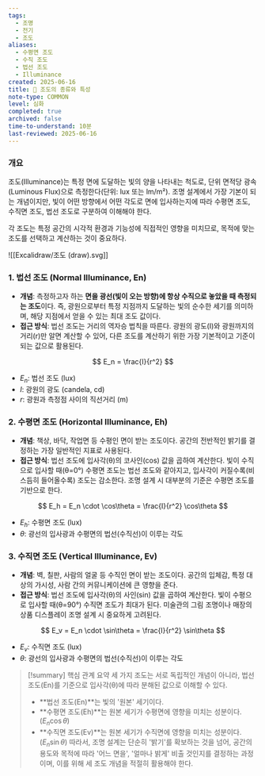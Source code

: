 ```yaml
---
tags:
  - 조명
  - 전기
  - 조도
aliases:
  - 수평면 조도
  - 수직 조도
  - 법선 조도
  - Illuminance
created: 2025-06-16
title: 📝 조도의 종류와 특성
note-type: COMMON
level: 심화
completed: true
archived: false
time-to-understand: 10분
last-reviewed: 2025-06-16
---
```

### 개요
조도(Illuminance)는 특정 면에 도달하는 빛의 양을 나타내는 척도로, 단위 면적당 광속(Luminous Flux)으로 측정한다(단위: lux 또는 lm/m²). 조명 설계에서 가장 기본이 되는 개념이지만, 빛이 어떤 방향에서 어떤 각도로 면에 입사하는지에 따라 수평면 조도, 수직면 조도, 법선 조도로 구분하여 이해해야 한다.

각 조도는 특정 공간의 시각적 환경과 기능성에 직접적인 영향을 미치므로, 목적에 맞는 조도를 선택하고 계산하는 것이 중요하다.

![[Excalidraw/조도 (draw).svg]]

### 1. 법선 조도 (Normal Illuminance, En)

- **개념**: 측정하고자 하는 **면을 광선(빛이 오는 방향)에 항상 수직으로 놓았을 때 측정되는 조도**이다. 즉, 광원으로부터 특정 지점까지 도달하는 빛의 순수한 세기를 의미하며, 해당 지점에서 얻을 수 있는 최대 조도 값이다.
- **접근 방식**: 법선 조도는 거리의 역자승 법칙을 따른다. 광원의 광도(I)와 광원까지의 거리(r)만 알면 계산할 수 있어, 다른 조도를 계산하기 위한 가장 기본적이고 기준이 되는 값으로 활용된다.

$$
E_n = \frac{I}{r^2}
$$
- $E_n$: 법선 조도 (lux)
- $I$: 광원의 광도 (candela, cd)
- $r$: 광원과 측정점 사이의 직선거리 (m)

### 2. 수평면 조도 (Horizontal Illuminance, Eh)

- **개념**: 책상, 바닥, 작업면 등 수평인 면이 받는 조도이다. 공간의 전반적인 밝기를 결정하는 가장 일반적인 지표로 사용된다.
- **접근 방식**: 법선 조도에 입사각(θ)의 코사인(cos) 값을 곱하여 계산한다. 빛이 수직으로 입사할 때(θ=0°) 수평면 조도는 법선 조도와 같아지고, 입사각이 커질수록(비스듬히 들어올수록) 조도는 감소한다. 조명 설계 시 대부분의 기준은 수평면 조도를 기반으로 한다.

$$
E_h = E_n \cdot \cos\theta = \frac{I}{r^2} \cos\theta
$$
- $E_h$: 수평면 조도 (lux)
- $\theta$: 광선의 입사광과 수평면의 법선(수직선)이 이루는 각도

### 3. 수직면 조도 (Vertical Illuminance, Ev)

- **개념**: 벽, 칠판, 사람의 얼굴 등 수직인 면이 받는 조도이다. 공간의 입체감, 특정 대상의 가시성, 사람 간의 커뮤니케이션에 큰 영향을 준다.
- **접근 방식**: 법선 조도에 입사각(θ)의 사인(sin) 값을 곱하여 계산한다. 빛이 수평으로 입사할 때(θ=90°) 수직면 조도가 최대가 된다. 미술관의 그림 조명이나 매장의 상품 디스플레이 조명 설계 시 중요하게 고려된다.

$$
E_v = E_n \cdot \sin\theta = \frac{I}{r^2} \sin\theta
$$
- $E_v$: 수직면 조도 (lux)
- $\theta$: 광선의 입사광과 수평면의 법선(수직선)이 이루는 각도

>[!summary] 핵심 관계 요약
>세 가지 조도는 서로 독립적인 개념이 아니라, 법선 조도(En)를 기준으로 입사각(θ)에 따라 분해된 값으로 이해할 수 있다.
>- **법선 조도(En)**는 빛의 '원본' 세기이다.
>- **수평면 조도(Eh)**는 원본 세기가 수평면에 영향을 미치는 성분이다. ($E_n \cos\theta$)
>- **수직면 조도(Ev)**는 원본 세기가 수직면에 영향을 미치는 성분이다. ($E_n \sin\theta$)
>따라서, 조명 설계는 단순히 '밝기'를 확보하는 것을 넘어, 공간의 용도와 목적에 따라 '어느 면을', '얼마나 밝게' 비출 것인지를 결정하는 과정이며, 이를 위해 세 조도 개념을 적절히 활용해야 한다. 